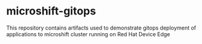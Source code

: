 # microshift-gitops
This repository contains artifacts used to demonstrate gitops deployment of applications to microshift cluster running on Red Hat Device Edge 
